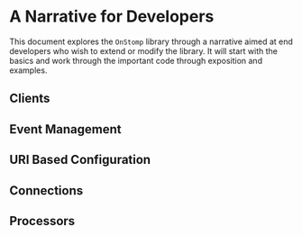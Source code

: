 # A Narrative for Developers

This document explores the `OnStomp` library through a narrative aimed at end
developers who wish to extend or modify the library.  It will start with the
basics and work through the important code through exposition and examples.

## Clients

## Event Management

## URI Based Configuration

## Connections

## Processors

